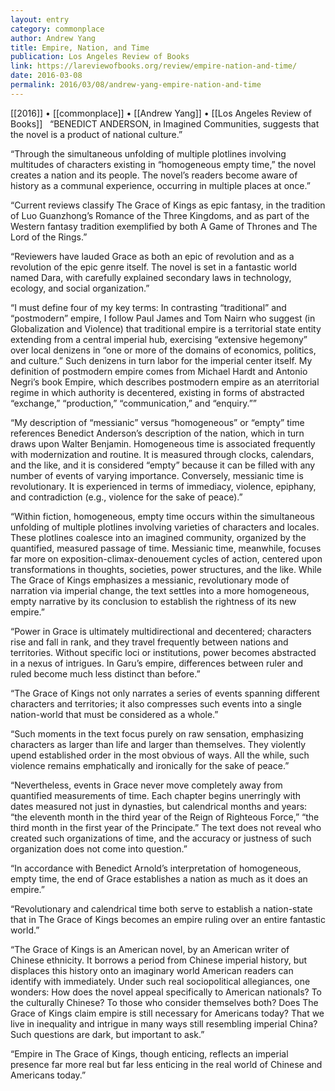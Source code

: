 ```yaml
---
layout: entry
category: commonplace
author: Andrew Yang
title: Empire, Nation, and Time
publication: Los Angeles Review of Books
link: https://lareviewofbooks.org/review/empire-nation-and-time/
date: 2016-03-08
permalink: 2016/03/08/andrew-yang-empire-nation-and-time
---
```


[[2016]] • [[commonplace]] • [[Andrew Yang]] • [[Los Angeles Review of Books]]
 
“BENEDICT ANDERSON, in Imagined Communities, suggests that the novel is a product of national culture.”

“Through the simultaneous unfolding of multiple plotlines involving multitudes of characters existing in “homogeneous empty time,” the novel creates a nation and its people. The novel’s readers become aware of history as a communal experience, occurring in multiple places at once.”

“Current reviews classify The Grace of Kings as epic fantasy, in the tradition of Luo Guanzhong’s Romance of the Three Kingdoms, and as part of the Western fantasy tradition exemplified by both A Game of Thrones and The Lord of the Rings.”

“Reviewers have lauded Grace as both an epic of revolution and as a revolution of the epic genre itself. The novel is set in a fantastic world named Dara, with carefully explained secondary laws in technology, ecology, and social organization.”

“I must define four of my key terms: In contrasting “traditional” and “postmodern” empire, I follow Paul James and Tom Nairn who suggest (in Globalization and Violence) that traditional empire is a territorial state entity extending from a central imperial hub, exercising “extensive hegemony” over local denizens in “one or more of the domains of economics, politics, and culture.” Such denizens in turn labor for the imperial center itself. My definition of postmodern empire comes from Michael Hardt and Antonio Negri’s book Empire, which describes postmodern empire as an aterritorial regime in which authority is decentered, existing in forms of abstracted “exchange,” “production,” “communication,” and “enquiry.””

“My description of “messianic” versus “homogeneous” or “empty” time references Benedict Anderson’s description of the nation, which in turn draws upon Walter Benjamin. Homogeneous time is associated frequently with modernization and routine. It is measured through clocks, calendars, and the like, and it is considered “empty” because it can be filled with any number of events of varying importance. Conversely, messianic time is revolutionary. It is experienced in terms of immediacy, violence, epiphany, and contradiction (e.g., violence for the sake of peace).”

“Within fiction, homogeneous, empty time occurs within the simultaneous unfolding of multiple plotlines involving varieties of characters and locales. These plotlines coalesce into an imagined community, organized by the quantified, measured passage of time. Messianic time, meanwhile, focuses far more on exposition-climax-denouement cycles of action, centered upon transformations in thoughts, societies, power structures, and the like. While The Grace of Kings emphasizes a messianic, revolutionary mode of narration via imperial change, the text settles into a more homogeneous, empty narrative by its conclusion to establish the rightness of its new empire.”

“Power in Grace is ultimately multidirectional and decentered; characters rise and fall in rank, and they travel frequently between nations and territories. Without specific loci or institutions, power becomes abstracted in a nexus of intrigues. In Garu’s empire, differences between ruler and ruled become much less distinct than before.”

“The Grace of Kings not only narrates a series of events spanning different characters and territories; it also compresses such events into a single nation-world that must be considered as a whole.”

“Such moments in the text focus purely on raw sensation, emphasizing characters as larger than life and larger than themselves. They violently upend established order in the most obvious of ways. All the while, such violence remains emphatically and ironically for the sake of peace.”

“Nevertheless, events in Grace never move completely away from quantified measurements of time. Each chapter begins unerringly with dates measured not just in dynasties, but calendrical months and years: “the eleventh month in the third year of the Reign of Righteous Force,” “the third month in the first year of the Principate.” The text does not reveal who created such organizations of time, and the accuracy or justness of such organization does not come into question.”

“In accordance with Benedict Arnold’s interpretation of homogeneous, empty time, the end of Grace establishes a nation as much as it does an empire.”

“Revolutionary and calendrical time both serve to establish a nation-state that in The Grace of Kings becomes an empire ruling over an entire fantastic world.”

“The Grace of Kings is an American novel, by an American writer of Chinese ethnicity. It borrows a period from Chinese imperial history, but displaces this history onto an imaginary world American readers can identify with immediately. Under such real sociopolitical allegiances, one wonders: How does the novel appeal specifically to American nationals? To the culturally Chinese? To those who consider themselves both? Does The Grace of Kings claim empire is still necessary for Americans today? That we live in inequality and intrigue in many ways still resembling imperial China? Such questions are dark, but important to ask.”

“Empire in The Grace of Kings, though enticing, reflects an imperial presence far more real but far less enticing in the real world of Chinese and Americans today.”
